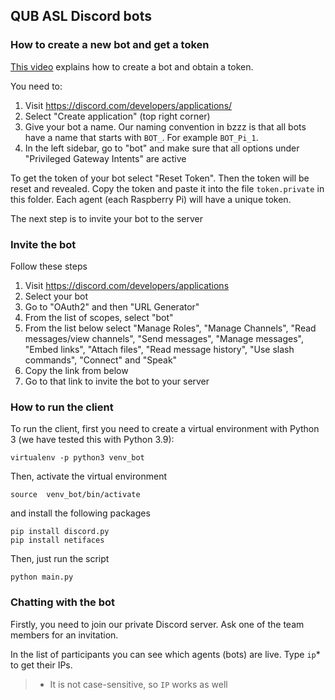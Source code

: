 ## QUB ASL Discord bots

### How to create a new bot and get a token

[This video](https://discord.is-serious.business/6fd481.mp4) explains how to create a bot and obtain a token. 

You need to:

1. Visit https://discord.com/developers/applications/
2. Select "Create application" (top right corner)
3. Give your bot a name. Our naming convention in bzzz is that all bots have a name that starts with `BOT_`. For example `BOT_Pi_1`.
4. In the left sidebar, go to "bot" and make sure that all options under "Privileged Gateway Intents" are active

To get the token of your bot select "Reset Token". Then the token will be reset and revealed. Copy the token and paste it into the file `token.private` in this folder. Each agent (each Raspberry Pi) will have a unique token.


The next step is to invite your bot to the server

### Invite the bot

Follow these steps

1. Visit https://discord.com/developers/applications
2. Select your bot
3. Go to "OAuth2" and then "URL Generator"
4. From the list of scopes, select "bot"
5. From the list below select "Manage Roles", "Manage Channels", "Read messages/view channels", "Send messages", "Manage messages", "Embed links", "Attach files", "Read message history", "Use slash commands", "Connect" and "Speak"
6. Copy the link from below
7. Go to that link to invite the bot to your server


### How to run the client

To run the client, first you need to create a virtual environment with Python 3 (we have tested this with Python 3.9):

```
virtualenv -p python3 venv_bot
```

Then, activate the virtual environment

```
source  venv_bot/bin/activate
```

and install the following packages

```
pip install discord.py
pip install netifaces
```

Then, just run the script

```
python main.py
```

### Chatting with the bot

Firstly, you need to join our private Discord server. Ask one of the team members for an invitation.

In the list of participants you can see which agents (bots) are live. Type `ip`* to get their IPs.

> * It is not case-sensitive, so `IP` works as well